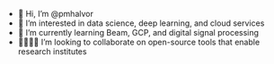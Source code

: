 - 👋 Hi, I’m @pmhalvor
- 👀 I’m interested in data science, deep learning, and cloud services
- 🌱 I’m currently learning Beam, GCP, and digital signal processing 
- 🫱🏻‍🫲🏾 I’m looking to collaborate on open-source tools that enable research institutes 

<!---
pmhalvor/pmhalvor is a ✨ special ✨ repository because its `README.md` (this file) appears on your GitHub profile.
You can click the Preview link to take a look at your changes.
--->
